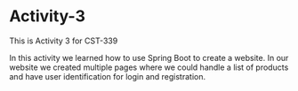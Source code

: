 # Activity-3
This is Activity 3 for CST-339

In this activity we learned how to use Spring Boot to create a website. In our website we created multiple pages where we could handle a list of products and have user
identification for login and registration. 
